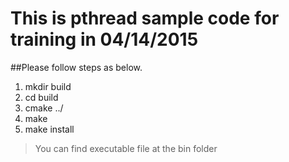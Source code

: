 # This is pthread sample code for training in 04/14/2015

##Please follow steps as below.

1. mkdir build
2. cd build
3. cmake ../
4. make
5. make install

>You can find executable file at the bin folder
